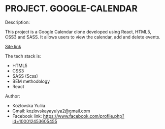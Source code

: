 # PROJECT. GOOGLE-CALENDAR

Description:

This project is a Google Calendar clone developed using React, HTML5, CSS3 and SASS. It allows users to view the calendar, add and delete events.

[Site link](https://phenomenal-sunflower-b58729.netlify.app/)

The tech stack is:

- HTML5
- CSS3
- SASS (Scss)
- BEM methodology
- React

Author:

- Kozlovska Yuliia
- Gmail: kozlovskayayulya2@gmail.com
- Facebook link: https://www.facebook.com/profile.php?id=100012453605455
